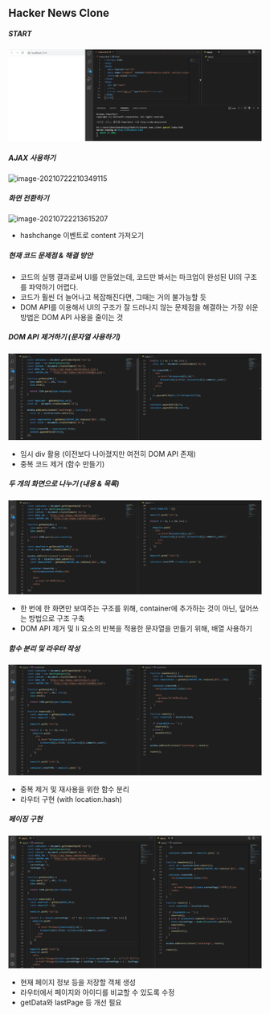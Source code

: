 ## Hacker News Clone



##### START

![image-20210722210030627](https://github.com/heecheol1508/TIL/blob/master/hacker_news_clone/images/00.jpg)





##### AJAX 사용하기

![image-20210722210349115](\images\01.jpg)





##### 화면 전환하기

![image-20210722213615207](..\images\02.jpg)

- hashchange 이벤트로 content 가져오기





##### 현재 코드 문제점 & 해결 방안

- 코드의 실행 결과로써 UI를 만들었는데, 코드만 봐서는 마크업이 완성된 UI의 구조를 파악하기 어렵다.
- 코드가 훨씬 더 늘어나고 복잡해진다면, 그때는 거의 불가능할 듯
- DOM API를 이용해서 UI의 구조가 잘 드러나지 않는 문제점을 해결하는 가장 쉬운 방법은 DOM API 사용을 줄이는 것





##### DOM API 제거하기 (문자열 사용하기)

![image-20210723131337382](.\images\03.jpg)

- 임시 div 활용 (이전보다 나아졌지만 여전히 DOM API 존재)
- 중복 코드 제거 (함수 만들기)





##### 두 개의 화면으로 나누기 (내용 & 목록)

![image-20210723133526447](.\images\04.jpg)

- 한 번에 한 화면만 보여주는 구조를 위해, container에 추가하는 것이 아닌, 덮어쓰는 방법으로 구조 구축
- DOM API 제거 및 li 요소의 반복을 적용한 문자열을 만들기 위해, 배열 사용하기





##### 함수 분리 및 라우터 작성

![image-20210723134733052](.\images\05.jpg)

- 중복 제거 및 재사용을 위한 함수 분리
- 라우터 구현 (with location.hash)





##### 페이징 구현

![image-20210723144700786](.\images\06.jpg)

- 현재 페이지 정보 등을 저장할 객체 생성
- 라우터에서 페이지와 아이디를 비교할 수 있도록 수정
- getData와 lastPage 등 개선 필요





